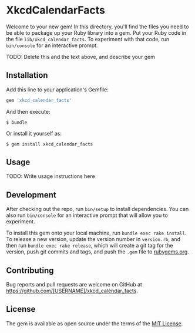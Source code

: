 # XkcdCalendarFacts

Welcome to your new gem! In this directory, you'll find the files you need to be able to package up your Ruby library into a gem. Put your Ruby code in the file `lib/xkcd_calendar_facts`. To experiment with that code, run `bin/console` for an interactive prompt.

TODO: Delete this and the text above, and describe your gem

## Installation

Add this line to your application's Gemfile:

```ruby
gem 'xkcd_calendar_facts'
```

And then execute:

    $ bundle

Or install it yourself as:

    $ gem install xkcd_calendar_facts

## Usage

TODO: Write usage instructions here

## Development

After checking out the repo, run `bin/setup` to install dependencies. You can also run `bin/console` for an interactive prompt that will allow you to experiment.

To install this gem onto your local machine, run `bundle exec rake install`. To release a new version, update the version number in `version.rb`, and then run `bundle exec rake release`, which will create a git tag for the version, push git commits and tags, and push the `.gem` file to [rubygems.org](https://rubygems.org).

## Contributing

Bug reports and pull requests are welcome on GitHub at https://github.com/[USERNAME]/xkcd_calendar_facts.

## License

The gem is available as open source under the terms of the [MIT License](https://opensource.org/licenses/MIT).
